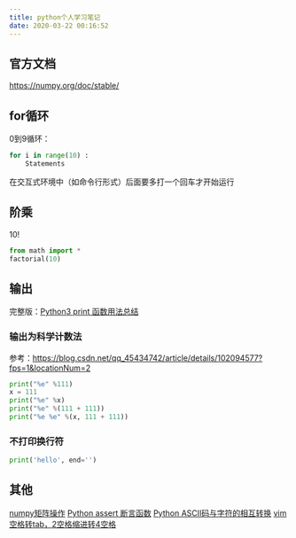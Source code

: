 ```yaml
---
title: python个人学习笔记
date: 2020-03-22 00:16:52
---
```


## 官方文档

<https://numpy.org/doc/stable/>

## for循环

0到9循环：
```py
for i in range(10) :
	Statements

```
在交互式环境中（如命令行形式）后面要多打一个回车才开始运行

## 阶乘

10!
```py
from math import *
factorial(10)
```

## 输出

完整版：[Python3 print 函数用法总结](https://www.runoob.com/w3cnote/python3-print-func-b.html)

### 输出为科学计数法

参考：<https://blog.csdn.net/qq_45434742/article/details/102094577?fps=1&locationNum=2>

```py
print("%e" %111)
x = 111
print("%e" %x)
print("%e" %(111 + 111))
print("%e %e" %(x, 111 + 111))
```

### 不打印换行符

```py
print('hello', end='')
```

## 其他

[numpy矩阵操作](https://blog.csdn.net/qq_41961459/article/details/119832031)
[Python assert 断言函数](https://www.cnblogs.com/hezhiyao/p/7805278.html)
[Python ASCII码与字符的相互转换](https://blog.csdn.net/beautiful77moon/article/details/88873261)
[vim 空格转tab，2空格缩进转4空格](https://blog.csdn.net/windeal3203/article/details/67638038)
